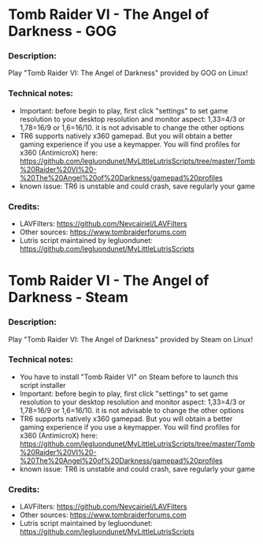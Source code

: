 # Tomb Raider VI - The Angel of Darkness - GOG
### Description:
Play "Tomb Raider VI: The Angel of Darkness" provided by GOG on Linux!
### Technical notes:
- Important: before begin to play, first click "settings" to set game resolution to your desktop resolution and monitor aspect: 1,33=4/3 or 1,78=16/9 or 1,6=16/10. it is not advisable to change the other options
- TR6 supports natively x360 gamepad. But you will obtain a better gaming experience if you use a keymapper. You will find profiles for x360 (AntimicroX) here:
https://github.com/legluondunet/MyLittleLutrisScripts/tree/master/Tomb%20Raider%20VI%20-%20The%20Angel%20of%20Darkness/gamepad%20profiles
- known issue: TR6 is unstable and could crash, save regularly your game
### Credits:
- LAVFilters: https://github.com/Nevcairiel/LAVFilters
- Other sources: https://www.tombraiderforums.com
- Lutris script maintained by legluondunet: https://github.com/legluondunet/MyLittleLutrisScripts


# Tomb Raider VI - The Angel of Darkness - Steam
### Description:
Play "Tomb Raider VI: The Angel of Darkness" provided by Steam on Linux!
### Technical notes:
- You have to install "Tomb Raider VI" on Steam before to launch this script installer
- Important: before begin to play, first click "settings" to set game resolution to your desktop resolution and monitor aspect: 1,33=4/3 or 1,78=16/9 or 1,6=16/10. it is not advisable to change the other options
- TR6 supports natively x360 gamepad. But you will obtain a better gaming experience if you use a keymapper. You will find profiles for x360 (AntimicroX) here: https://github.com/legluondunet/MyLittleLutrisScripts/tree/master/Tomb%20Raider%20VI%20-%20The%20Angel%20of%20Darkness/gamepad%20profiles
- known issue: TR6 is unstable and could crash, save regularly your game
### Credits:
- LAVFilters: https://github.com/Nevcairiel/LAVFilters
- Other sources: https://www.tombraiderforums.com
- Lutris script maintained by legluondunet: https://github.com/legluondunet/MyLittleLutrisScripts
